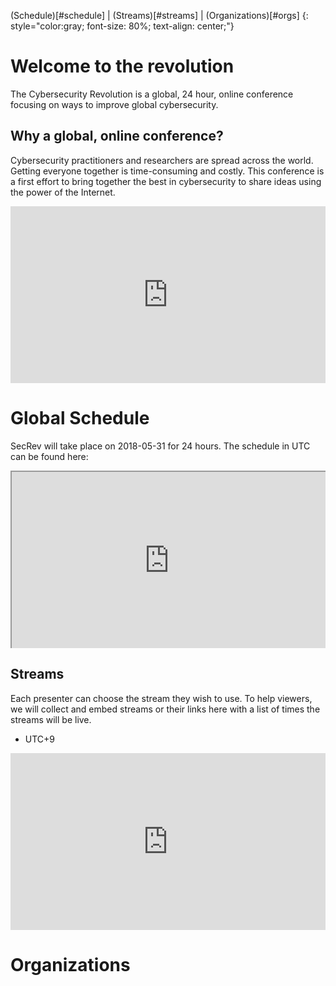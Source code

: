 <style>#downloads {display: none;}</style>

(Schedule)[#schedule] | (Streams)[#streams] | (Organizations)[#orgs]
{: style="color:gray; font-size: 80%; text-align: center;"}

# Welcome to the revolution
The Cybersecurity Revolution is a global, 24 hour, online conference focusing on ways to improve global cybersecurity.

## Why a global, online conference?
Cybersecurity practitioners and researchers are spread across the world. Getting everyone together is time-consuming and costly. This conference is a first effort to bring together the best in cybersecurity to share ideas using the power of the Internet.

<style>.embed-container { position: relative; padding-bottom: 56.25%; height: 0; overflow: hidden; max-width: 100%; } .embed-container iframe, .embed-container object, .embed-container embed { position: absolute; top: 0; left: 0; width: 100%; height: 100%; }</style><div class='embed-container'><iframe src='https://www.youtube.com/embed/qEvS9Cahuc8' frameborder='0' allowfullscreen></iframe></div>

# <a name="schedule"></a>Global Schedule
SecRev will take place on 2018-05-31 for 24 hours. The schedule in UTC can be found here:

<div class='embed-container'><iframe src="https://docs.google.com/spreadsheets/d/e/2PACX-1vSfBFDg2p4lP5pa1VyWdFUzjkkT2XUxaE4wJQ81iL-ZNbRROAE55yh7MAgGqydmtuQBn2wklmVW6cbl/pubhtml?gid=0&amp;single=true&amp;widget=true&amp;headers=false"></iframe></div>


## <a name="streams"></a>Streams
Each presenter can choose the stream they wish to use. To help viewers, we will collect and embed streams or their links here with a list of times the streams will be live.

* UTC+9
<div class='embed-container'><iframe src='https://www.youtube.com/embed/_6UVOnDfb5w' frameborder='0' allowfullscreen></iframe></div>

# <a name="orgs"></a>Organizations
